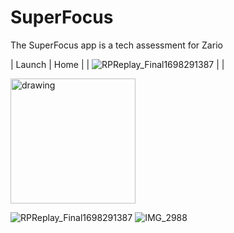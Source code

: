 # SuperFocus

The SuperFocus app is a tech assessment for Zario


| Launch | Home |
| ![RPReplay_Final1698291387](https://github.com/sandorferreira1/SuperFocus/assets/86773115/711ddc15-302c-4fa9-a761-aac9214d63e9) |
 |


<img src="![IMG_2988](https://github.com/sandorferreira1/SuperFocus/assets/86773115/99fa1185-648b-4d66-9820-3d260b0f4237)" alt="drawing" width="200"/>

![RPReplay_Final1698291387](https://github.com/sandorferreira1/SuperFocus/assets/86773115/711ddc15-302c-4fa9-a761-aac9214d63e9)
![IMG_2988](https://github.com/sandorferreira1/SuperFocus/assets/86773115/99fa1185-648b-4d66-9820-3d260b0f4237)


